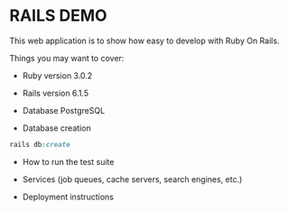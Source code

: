 # RAILS DEMO

This web application is to show how easy to develop with Ruby On Rails.

Things you may want to cover:

- Ruby version 3.0.2

- Rails version 6.1.5

- Database PostgreSQL

- Database creation

```ruby
rails db:create
```

- How to run the test suite

- Services (job queues, cache servers, search engines, etc.)

- Deployment instructions
